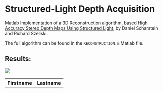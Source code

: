 # Structured-Light Depth Acquisition  

Matlab Implementation of a 3D Reconstruction algorithm, based [High Accuracy Stereo Depth Maps Using Structured Light](http://www.cs.middlebury.edu/~schar/papers/structlight/structlight.pdf), by Daniel Scharstein and Richard Szeliski.  

The full algorithm can be found in the `RECONSTRUCTION.m` Matlab file.  

## Results:  

<table>
    <tr>
      <th>Firstname</th>
      <th>Lastname</th>
    </tr>
    <tr>
        <img src="https://raw.githubusercontent.com/germain-hug/Structured-Light-Depth-Acquisition/master/Matlab/results_synth.jpg"></img>
    </tr>
</table>
